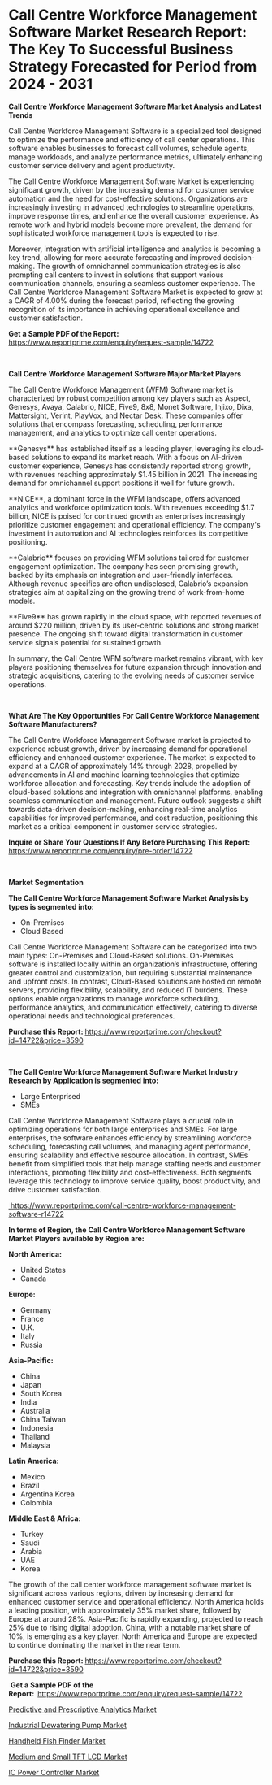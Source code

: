 <p><h1>Call Centre Workforce Management Software Market Research Report: The Key To Successful Business Strategy Forecasted for Period from 2024 - 2031</h1></p><p><strong>Call Centre Workforce Management Software Market Analysis and Latest Trends</strong></p>
<p><p>Call Centre Workforce Management Software is a specialized tool designed to optimize the performance and efficiency of call center operations. This software enables businesses to forecast call volumes, schedule agents, manage workloads, and analyze performance metrics, ultimately enhancing customer service delivery and agent productivity.</p><p>The Call Centre Workforce Management Software Market is experiencing significant growth, driven by the increasing demand for customer service automation and the need for cost-effective solutions. Organizations are increasingly investing in advanced technologies to streamline operations, improve response times, and enhance the overall customer experience. As remote work and hybrid models become more prevalent, the demand for sophisticated workforce management tools is expected to rise.</p><p>Moreover, integration with artificial intelligence and analytics is becoming a key trend, allowing for more accurate forecasting and improved decision-making. The growth of omnichannel communication strategies is also prompting call centers to invest in solutions that support various communication channels, ensuring a seamless customer experience. The Call Centre Workforce Management Software Market is expected to grow at a CAGR of 4.00% during the forecast period, reflecting the growing recognition of its importance in achieving operational excellence and customer satisfaction.</p></p>
<p><strong>Get a Sample PDF of the Report:&nbsp;</strong> <a href="https://www.reportprime.com/enquiry/request-sample/14722?utm_campaign=112&utm_medium=2&utm_source=Github&utm_content=ia&utm_term=02102024&utm_id=call-centre-workforce-management-software">https://www.reportprime.com/enquiry/request-sample/14722</a></p>
<p>&nbsp;</p>
<p><strong>Call Centre Workforce Management Software Major Market Players</strong></p>
<p><p>The Call Centre Workforce Management (WFM) Software market is characterized by robust competition among key players such as Aspect, Genesys, Avaya, Calabrio, NICE, Five9, 8x8, Monet Software, Injixo, Dixa, Mattersight, Verint, PlayVox, and Nectar Desk. These companies offer solutions that encompass forecasting, scheduling, performance management, and analytics to optimize call center operations.</p><p>**Genesys** has established itself as a leading player, leveraging its cloud-based solutions to expand its market reach. With a focus on AI-driven customer experience, Genesys has consistently reported strong growth, with revenues reaching approximately $1.45 billion in 2021. The increasing demand for omnichannel support positions it well for future growth.</p><p>**NICE**, a dominant force in the WFM landscape, offers advanced analytics and workforce optimization tools. With revenues exceeding $1.7 billion, NICE is poised for continued growth as enterprises increasingly prioritize customer engagement and operational efficiency. The company's investment in automation and AI technologies reinforces its competitive positioning.</p><p>**Calabrio** focuses on providing WFM solutions tailored for customer engagement optimization. The company has seen promising growth, backed by its emphasis on integration and user-friendly interfaces. Although revenue specifics are often undisclosed, Calabrio’s expansion strategies aim at capitalizing on the growing trend of work-from-home models.</p><p>**Five9** has grown rapidly in the cloud space, with reported revenues of around $220 million, driven by its user-centric solutions and strong market presence. The ongoing shift toward digital transformation in customer service signals potential for sustained growth.</p><p>In summary, the Call Centre WFM software market remains vibrant, with key players positioning themselves for future expansion through innovation and strategic acquisitions, catering to the evolving needs of customer service operations.</p></p>
<p>&nbsp;</p>
<p><strong>What Are The Key Opportunities For Call Centre Workforce Management Software Manufacturers?</strong></p>
<p><p>The Call Centre Workforce Management Software market is projected to experience robust growth, driven by increasing demand for operational efficiency and enhanced customer experience. The market is expected to expand at a CAGR of approximately 14% through 2028, propelled by advancements in AI and machine learning technologies that optimize workforce allocation and forecasting. Key trends include the adoption of cloud-based solutions and integration with omnichannel platforms, enabling seamless communication and management. Future outlook suggests a shift towards data-driven decision-making, enhancing real-time analytics capabilities for improved performance, and cost reduction, positioning this market as a critical component in customer service strategies.</p></p>
<p><strong>Inquire or Share Your Questions If Any Before Purchasing This Report:</strong> <a href="https://www.reportprime.com/enquiry/pre-order/14722?utm_campaign=112&utm_medium=2&utm_source=Github&utm_content=ia&utm_term=02102024&utm_id=call-centre-workforce-management-software">https://www.reportprime.com/enquiry/pre-order/14722</a></p>
<p>&nbsp;</p>
<p><strong>Market Segmentation</strong></p>
<p><strong>The Call Centre Workforce Management Software Market Analysis by types is segmented into:</strong></p>
<p><ul><li>On-Premises</li><li>Cloud Based</li></ul></p>
<p><p>Call Centre Workforce Management Software can be categorized into two main types: On-Premises and Cloud-Based solutions. On-Premises software is installed locally within an organization’s infrastructure, offering greater control and customization, but requiring substantial maintenance and upfront costs. In contrast, Cloud-Based solutions are hosted on remote servers, providing flexibility, scalability, and reduced IT burdens. These options enable organizations to manage workforce scheduling, performance analytics, and communication effectively, catering to diverse operational needs and technological preferences.</p></p>
<p><strong>Purchase this Report:&nbsp;</strong><a href="https://www.reportprime.com/checkout?id=14722&price=3590&utm_campaign=112&utm_medium=2&utm_source=Github&utm_content=ia&utm_term=02102024&utm_id=call-centre-workforce-management-software">https://www.reportprime.com/checkout?id=14722&price=3590</a></p>
<p>&nbsp;</p>
<p><strong>The Call Centre Workforce Management Software Market Industry Research by Application is segmented into:</strong></p>
<p><ul><li>Large Enterprised</li><li>SMEs</li></ul></p>
<p><p>Call Centre Workforce Management Software plays a crucial role in optimizing operations for both large enterprises and SMEs. For large enterprises, the software enhances efficiency by streamlining workforce scheduling, forecasting call volumes, and managing agent performance, ensuring scalability and effective resource allocation. In contrast, SMEs benefit from simplified tools that help manage staffing needs and customer interactions, promoting flexibility and cost-effectiveness. Both segments leverage this technology to improve service quality, boost productivity, and drive customer satisfaction.</p></p>
<p><a href="https://www.reportprime.com/call-centre-workforce-management-software-r14722?utm_campaign=112&utm_medium=2&utm_source=Github&utm_content=ia&utm_term=02102024&utm_id=call-centre-workforce-management-software">&nbsp;https://www.reportprime.com/call-centre-workforce-management-software-r14722</a></p>
<p><strong>In terms of Region, the Call Centre Workforce Management Software Market Players available by Region are:</strong></p>
<p>
    <p> <strong> North America: </strong>
        <ul>
            <li>United States</li>
            <li>Canada</li>
        </ul>
        </p> 
    <p> <strong> Europe: </strong>
        <ul>
            <li>Germany</li>
            <li>France</li>
            <li>U.K.</li>
            <li>Italy</li>
            <li>Russia</li>
        </ul>
        </p> 
    <p> <strong> Asia-Pacific: </strong>
        <ul>
            <li>China</li>
            <li>Japan</li>
            <li>South Korea</li>
            <li>India</li>
            <li>Australia</li>
            <li>China Taiwan</li>
            <li>Indonesia</li>
            <li>Thailand</li>
            <li>Malaysia</li>
        </ul>
        </p> 
    <p> <strong> Latin America: </strong>
        <ul>
            <li>Mexico</li>
            <li>Brazil</li>
            <li>Argentina Korea</li>
            <li>Colombia</li>
        </ul>
        </p> 
    <p> <strong> Middle East & Africa: </strong>
        <ul>
            <li>Turkey</li>
            <li>Saudi</li>
            <li>Arabia</li>
            <li>UAE</li>
            <li>Korea</li>
        </ul>
    </p>
    </p>
<p><p>The growth of the call center workforce management software market is significant across various regions, driven by increasing demand for enhanced customer service and operational efficiency. North America holds a leading position, with approximately 35% market share, followed by Europe at around 28%. Asia-Pacific is rapidly expanding, projected to reach 25% due to rising digital adoption. China, with a notable market share of 10%, is emerging as a key player. North America and Europe are expected to continue dominating the market in the near term.</p></p>
<p><strong>Purchase this Report: </strong><a href="https://www.reportprime.com/checkout?id=14722&price=3590&utm_campaign=112&utm_medium=2&utm_source=Github&utm_content=ia&utm_term=02102024&utm_id=call-centre-workforce-management-software">https://www.reportprime.com/checkout?id=14722&price=3590</a></p>
<p>&nbsp;<strong>Get a Sample PDF of the Report:&nbsp;&nbsp;</strong><a href="https://www.reportprime.com/enquiry/request-sample/14722?utm_campaign=112&utm_medium=2&utm_source=Github&utm_content=ia&utm_term=02102024&utm_id=call-centre-workforce-management-software">https://www.reportprime.com/enquiry/request-sample/14722</a></p>
<p><strong></strong></p>
<p><p><a href="https://github.com/SanjidaMahmud81/Market-Research-Report-List-1/blob/main/predictive-and-prescriptive-analytics-market.md?utm_campaign=112&utm_medium=2&utm_source=Github&utm_content=ia&utm_term=02102024&utm_id=call-centre-workforce-management-software">Predictive and Prescriptive Analytics Market</a></p><p><a href="https://www.linkedin.com/pulse/industrial-dewatering-pump-industry-sector-market-dynamics-future-ngbbc?utm_campaign=112&utm_medium=2&utm_source=Github&utm_content=ia&utm_term=02102024&utm_id=call-centre-workforce-management-software">Industrial Dewatering Pump Market</a></p><p><a href="https://www.linkedin.com/pulse/handheld-fish-finder-industry-insights-report-analyzing-wqwcc?utm_campaign=112&utm_medium=2&utm_source=Github&utm_content=ia&utm_term=02102024&utm_id=call-centre-workforce-management-software">Handheld Fish Finder Market</a></p><p><a href="https://issuu.com/reportprime-2/docs/medium-and-small-tft-lcd-market-siz_a75e4ff8b111da?utm_campaign=112&utm_medium=2&utm_source=Github&utm_content=ia&utm_term=02102024&utm_id=call-centre-workforce-management-software">Medium and Small TFT LCD Market</a></p><p><a href="https://issuu.com/reportprime-2/docs/ic-power-controller-market-size-203_ea36cd64748654?utm_campaign=112&utm_medium=2&utm_source=Github&utm_content=ia&utm_term=02102024&utm_id=call-centre-workforce-management-software">IC Power Controller Market</a></p></p>